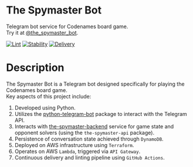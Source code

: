 # The Spymaster Bot
Telegram bot service for Codenames board game. \
Try it at [@the_spymaster_bot](https://t.me/the_spymaster_bot).

[![Lint](https://github.com/asaf-kali/the-spymaster-bot/actions/workflows/lint.yml/badge.svg)](https://github.com/asaf-kali/the-spymaster-bot/actions/workflows/lint.yml)
[![Stability](https://github.com/asaf-kali/the-spymaster-bot/actions/workflows/stability.yml/badge.svg)](https://github.com/asaf-kali/the-spymaster-bot/actions/workflows/stability.yml)
[![Delivery](https://github.com/asaf-kali/the-spymaster-bot/actions/workflows/cd.yml/badge.svg)](https://github.com/asaf-kali/the-spymaster-bot/actions/workflows/cd.yml)

# Description

The Spymaster Bot is a Telegram bot designed specifically for playing the Codenames board game.\
Key aspects of this project include:

1. Developed using Python.
2. Utilizes the [python-telegram-bot](https://github.com/python-telegram-bot/python-telegram-bot) package to interact with the Telegram API.
3. Interacts with [the-spymaster-backend](https://github.com/asaf-kali/the-spymaster-backend) service for game state and opponent solvers (using the `the-spymaster-api` package).
4. Persistence of conversation state achieved through `DynamoDB`.
5. Deployed on AWS infrastructure using `Terraform`.
6. Operates on AWS `Lambda`, triggered via `API Gateway`.
7. Continuous delivery and linting pipeline using `GitHub Actions`.
